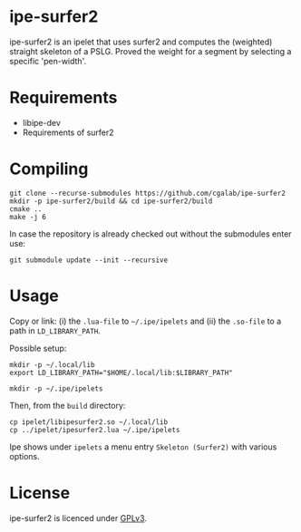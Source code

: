 # ipe-surfer2

ipe-surfer2 is an ipelet that uses surfer2 and computes the (weighted) straight skeleton of a PSLG.
Proved the weight for a segment by selecting a specific 'pen-width'.

# Requirements 

- libipe-dev
- Requirements of surfer2

# Compiling

	git clone --recurse-submodules https://github.com/cgalab/ipe-surfer2
	mkdir -p ipe-surfer2/build && cd ipe-surfer2/build
	cmake .. 
	make -j 6

In case the repository is already checked out without the submodules enter use:

	git submodule update --init --recursive

# Usage

Copy or link:
(i) the `.lua-file` to `~/.ipe/ipelets` and 
(ii) the `.so-file` to a path in `LD_LIBRARY_PATH`. 

Possible setup:

	mkdir -p ~/.local/lib
	export LD_LIBRARY_PATH="$HOME/.local/lib:$LIBRARY_PATH"
	
	mkdir -p ~/.ipe/ipelets

Then, from the `build` directory:

	cp ipelet/libipesurfer2.so ~/.local/lib
	cp ../ipelet/ipesurfer2.lua ~/.ipe/ipelets
	
Ipe shows under `ipelets` a menu entry `Skeleton (Surfer2)` with various options.

# License

ipe-surfer2 is licenced under [GPLv3](https://www.gnu.org/licenses/gpl-3.0.html).
